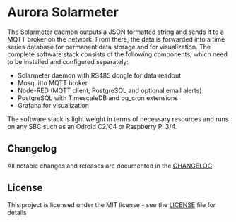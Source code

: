 # Aurora Solarmeter

The Solarmeter daemon outputs a JSON formatted string and sends it to a MQTT broker on the network. From there, the data is forwarded into a time series database for permanent data storage and for visualization. The complete software stack consists of the following components, which need to be installed and configured separately:
- Solarmeter daemon with RS485 dongle for data readout
- Mosquitto MQTT broker
- Node-RED (MQTT client, PostgreSQL and optional email alerts)
- PostgreSQL with TimescaleDB and pg_cron extensions
- Grafana for visualization

The software stack is light weight in terms of necessary resources and runs on any SBC such as an Odroid C2/C4 or Raspberry Pi 3/4.

## Changelog

All notable changes and releases are documented in the [CHANGELOG](CHANGELOG.md).

## License

This project is licensed under the MIT license - see the [LICENSE](LICENSE) file for details
